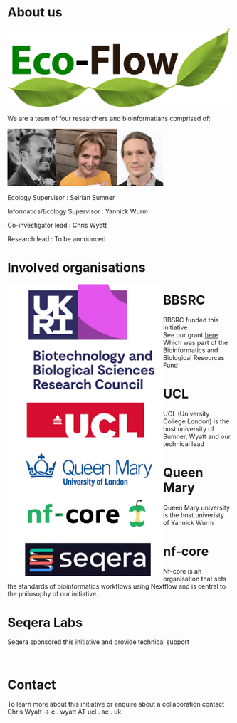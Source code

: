 # About us

<img width="500" src="./bitmap2.png" />

We are a team of four researchers and bioinformatians comprised of:

<img width="350" src="./img/personel.png" />

Ecology Supervisor             : Seirian Sumner

Informatics/Ecology Supervisor : Yannick Wurm

Co-investigator lead           : Chris Wyatt

Research lead                  : To be announced

# Involved organisations

<img align="left" width="350" src="./img/sponsers.png" />

# BBSRC

BBSRC funded this initiative<br>
See our grant [here](https://shorturl.at/bjAI3)<br>
Which was part of the Bioinformatics and Biological Resources Fund<br>

# UCL

UCL (University College London) is the host university of Sumner, Wyatt and our technical lead

# Queen Mary

Queen Mary university is the host univeristy of Yannick Wurm

# nf-core

Nf-core is an organisation that sets the standards of bioinformatics workflows using Nextflow and is central to the philosophy of our initiative.

# Seqera Labs

Seqera sponsored this initiative and provide technical support<br>

<br>


# Contact

To learn more about this initiative or enquire about a collaboration contact Chris Wyatt
-> c . wyatt AT ucl . ac .  uk


